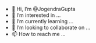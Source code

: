 - 👋 Hi, I’m @JogendraGupta
- 👀 I’m interested in ...
- 🌱 I’m currently learning ...
- 💞️ I’m looking to collaborate on ...
- 📫 How to reach me ...

<!---
JogendraGupta/JogendraGupta is a ✨ special ✨ repository because its `README.md` (this file) appears on your GitHub profile.
You can click the Preview link too take a look at your changes.
--->

